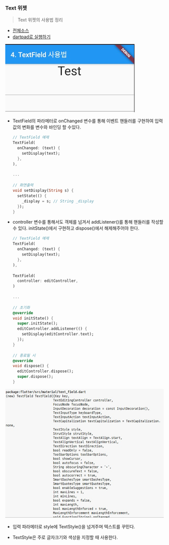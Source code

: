 ### Text 위젯 
> Text 위젯의 사용법 정리

- [전체소스](../../lib/basic/TextFieldExample.dart)
- [dartpad로 실행하기](https://dartpad.dev/4efcdb304b6e042776716ebef84f062c?null_safety=true)

![](../images/TextFieldExample.jpg)

- TextField의 파라메터로 onChanged 변수를 통해 이벤트 핸들러를 구현하여 입력값의 변화를 변수와 바인딩 할 수있다.
    ~~~dart
    // TextField 예제
    TextField(
      onChanged: (text) {
        setDisplay(text);
      },
    ),
        
    ...
    
    // 화면출력
    void setDisplay(String s) {
      setState(() {
        _display = s; // String _display
      });
    }
    ~~~

- controller 변수를 통해서도 객체를 넘겨서 addListener()를 통해 핸들러를 작성할 수 있다. initState()에서 구현하고 dispose()에서 해제해주어야 한다.
    ~~~dart
    // TextField 예제
    TextField(
      onChanged: (text) {
        setDisplay(text);
      },
    ),
        
    TextField(
      controller: editController,
    )
    
    ...
    
    // 초기화
    @override
    void initState() {
      super.initState();
      editController.addListener(() {
        setDisplay(editController.text);
      });
    }

    // 종료될 시
    @override
    void dispose() {
      editController.dispose();
      super.dispose();
    }
    ~~~
![](../images/TextFieldExample2.jpg)

- 입력 파라메터로 style에 TextStyle()을 넘겨주며 텍스트를 꾸민다.

- TextStyle은 주로 글자크기와 색상을 지정할 때 사용한다.     